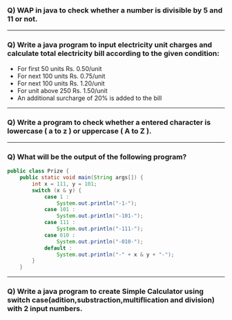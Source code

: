 ### Q) WAP in java to check whether a number is divisible by 5 and 11 or not.
___
### Q) Write a java program to input electricity unit charges and calculate total electricity bill according to the given condition:
 - For first 50 units Rs. 0.50/unit
 - For next 100 units Rs. 0.75/unit
 - For next 100 units Rs. 1.20/unit
 - For unit above 250 Rs. 1.50/unit
 - An additional surcharge of 20% is added to the bill
___
### Q) Write a program to check whether a entered character is lowercase ( a to z ) or uppercase ( A to Z ).
___

### Q) What will be the output of the following program?
```java
public class Prize {
    public static void main(String args[]) {
        int x = 111, y = 101;
        switch (x & y) {
            case 1 :
                System.out.println("-1-");
            case 101 :
                System.out.println("-101-");
            case 111 :
                System.out.println("-111-");
            case 010 :
                System.out.println("-010-");
            default :
                System.out.println("-" + x & y + "-");
        }
    }
```
___

### Q) Write a java program to create Simple Calculator using switch case(adition,substraction,multiflication and division) with 2 input numbers.
